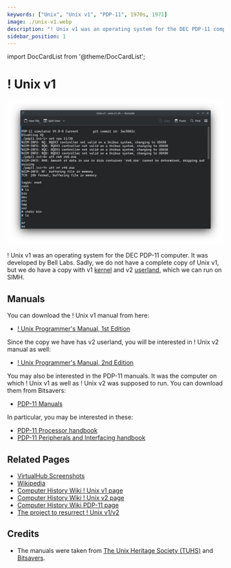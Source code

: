 ```yaml
---
keywords: ["Unix", "Unix v1", "PDP-11", 1970s, 1971]
image: ./unix-v1.webp
description: "! Unix v1 was an operating system for the DEC PDP-11 computer. It was developed by Bell Labs."
sidebar_position: 1
---
```


import DocCardList from '@theme/DocCardList';

# ! Unix v1

![! Unix v1](./unix-v1.webp)

! Unix v1 was an operating system for the DEC PDP-11 computer. It was developed by Bell Labs. Sadly, we do not have a complete copy of Unix v1, but we do have a copy with v1 [kernel](<https://en.wikipedia.org/wiki/Kernel_(operating_system)>) and v2 [userland](https://en.wikipedia.org/wiki/User_space), which we can run on SIMH.

<DocCardList />

## Manuals

You can download the ! Unix v1 manual from here:

- [! Unix Programmer's Manual, 1st Edition](https://www.tuhs.org/Archive/Distributions/Research/Dennis_v1/UNIX_ProgrammersManual_Nov71.pdf)

Since the copy we have has v2 userland, you will be interested in ! Unix v2 manual as well:

- [! Unix Programmer's Manual, 2nd Edition](https://www.tuhs.org/Archive/Distributions/Research/Dennis_v2/v2man.pdf)

You may also be interested in the PDP-11 manuals. It was the computer on which ! Unix v1 as well as ! Unix v2 was supposed to run. You can download them from Bitsavers:

- [PDP-11 Manuals](http://bitsavers.org/pdf/dec/pdp11/)

In particular, you may be interested in these:

- [PDP-11 Processor handbook](http://www.bitsavers.org/pdf/dec/pdp11/handbooks/PDP1120_Handbook_1972.pdf)
- [PDP-11 Peripherals and Interfacing handbook](http://www.bitsavers.org/pdf/dec/pdp11/handbooks/PDP11_PeripheralsHbk_1972.pdf)

## Related Pages

- [VirtualHub Screenshots](https://screenshots.virtualhub.eu.org/1970s/1971/unix-v1/)
- [Wikipedia](https://en.wikipedia.org/wiki/History_of_Unix#1970s)
- [Computer History Wiki ! Unix v1 page](https://gunkies.org/wiki/UNIX_First_Edition)
- [Computer History Wiki ! Unix v2 page](https://gunkies.org/wiki/UNIX_Second_Edition)
- [Computer History Wiki PDP-11 page](https://gunkies.org/wiki/PDP-11)
- [The project to resurrect ! Unix v1/v2](https://code.google.com/archive/p/unix-jun72/)

## Credits

- The manuals were taken from [The Unix Heritage Society (TUHS)](https://www.tuhs.org) and [Bitsavers](http://bitsavers.org).
